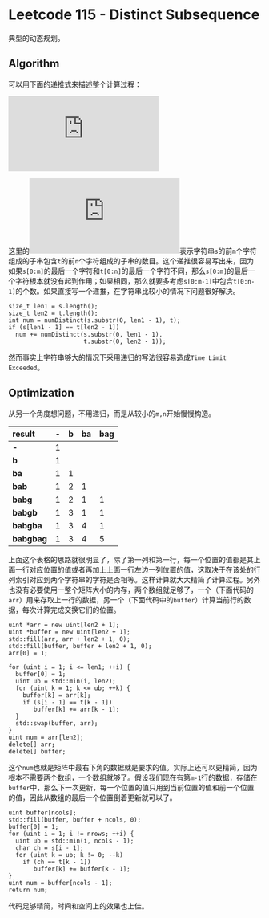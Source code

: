 # Leetcode 115 - Distinct Subsequence
典型的动态规划。

## Algorithm
可以用下面的递推式来描述整个计算过程：

![equation](https://latex.codecogs.com/gif.latex?f_%7Bs%2Ct%7D%28m%2Cn%29%3Df_%7Bs%2Ct%7D%28m-1%2Cn%29&plus;%5Cleft%5C%7B%20%5Cbegin%7Baligned%7D%20%26f_%7Bs%2Ct%7D%28m-1%2Cn-1%29%5C%5C%20%260%20%5Cend%7Baligned%7D%20%5Cbegin%7Baligned%7D%20%26%2C%5Ctext%7Bif%20%7Ds%5Bm%5D%3Dt%5Bn%5D%5C%5C%20%26%2C%5Ctext%7Belsewhere%7D%20%5Cend%7Baligned%7D%20%5Cright.)

这里的![equation](https://latex.codecogs.com/gif.latex?f_%7Bs%2Ct%7D%28m%2Cn%29)表示字符串`s`的前`m`个字符组成的子串包含`t`的前`n`个字符组成的子串的数目。这个递推很容易写出来，因为如果`s[0:m]`的最后一个字符和`t[0:n]`的最后一个字符不同，那么`s[0:m]`的最后一个字符根本就没有起到作用；如果相同，那么就要多考虑`s[0:m-1]`中包含`t[0:n-1]`的个数。如果直接写一个递推，在字符串比较小的情况下问题很好解决。
```
size_t len1 = s.length();
size_t len2 = t.length();
int num = numDistinct(s.substr(0, len1 - 1), t);
if (s[len1 - 1] == t[len2 - 1])
  num += numDistinct(s.substr(0, len1 - 1),
                     t.substr(0, len2 - 1));
```
然而事实上字符串够大的情况下采用递归的写法很容易造成`Time Limit Exceeded`。

## Optimization
从另一个角度想问题，不用递归，而是从较小的`m,n`开始慢慢构造。

|result|-|b|ba|bag|
| :--- | :---: | --- | --- | --- |
|**-**|1||||
|**b**|1||||
|**ba**|1|1|||
|**bab**|1|2|1||
|**babg**|1|2|1|1|
|**babgb**|1|3|1|1|
|**babgba**|1|3|4|1|
|**babgbag**|1|3|4|5|

上面这个表格的思路就很明显了，除了第一列和第一行，每一个位置的值都是其上面一行对应位置的值或者再加上上面一行左边一列位置的值，这取决于在该处的行列索引对应到两个字符串的字符是否相等。这样计算就大大精简了计算过程。另外也没有必要使用一整个矩阵大小的内存，两个数组就足够了，一个（下面代码的`arr`）用来存取上一行的数据，另一个（下面代码中的`buffer`）计算当前行的数据，每次计算完成交换它们的位置。
```
uint *arr = new uint[len2 + 1];
uint *buffer = new uint[len2 + 1];
std::fill(arr, arr + len2 + 1, 0);
std::fill(buffer, buffer + len2 + 1, 0);
arr[0] = 1;

for (uint i = 1; i <= len1; ++i) {
  buffer[0] = 1;
  uint ub = std::min(i, len2);
  for (uint k = 1; k <= ub; ++k) {
    buffer[k] = arr[k];
    if (s[i - 1] == t[k - 1])
       buffer[k] += arr[k - 1];
  }
  std::swap(buffer, arr);
}
uint num = arr[len2];
delete[] arr;
delete[] buffer;
```
这个`num`也就是矩阵中最右下角的数据就是要求的值。实际上还可以更精简，因为根本不需要两个数组，一个数组就够了。假设我们现在有第`m-1`行的数据，存储在`buffer`中，那么下一次更新，每一个位置的值只用到当前位置的值和前一个位置的值，因此从数组的最后一个位置倒着更新就可以了。
```
uint buffer[ncols];
std::fill(buffer, buffer + ncols, 0);
buffer[0] = 1;
for (uint i = 1; i != nrows; ++i) {
  uint ub = std::min(i, ncols - 1);
  char ch = s[i - 1];
  for (uint k = ub; k != 0; --k)
    if (ch == t[k - 1])
       buffer[k] += buffer[k - 1];
}
uint num = buffer[ncols - 1];
return num;
```
代码足够精简，时间和空间上的效果也上佳。
